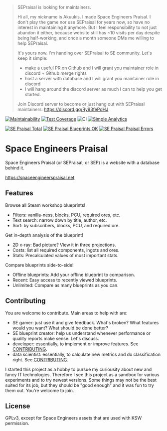 > SEPraisal is looking for maintainers.
>
> Hi all, my nickname is Akuukis. I made Space Engineers Praisal. I don't play the game nor use SEPraisal for years now, so have no interest in maintaining it anymore. But I feel responsibility to not just abandon it either, because website still has ~10 visits per day despite being half-working, and once a month someone DMs me willing to help SEPraisal.
>
> It's yours now. I'm handing over SEPraisal to SE community. Let's keep it simple:
> - make a useful PR on Github and I will grant you maintainer role in discord + Github merge rights
> - host a server with database and I will grant you maintainer role in discord
> - I will hang around the discord server as much I can to help you get started.
>
> Join Discord server to become or just hang out with SEPraisal maintainers: https://discord.gg/Ry93fePdHJ


[![Maintainability](https://api.codeclimate.com/v1/badges/1e4d306797a8e7014688/maintainability)](https://codeclimate.com/github/Akuukis/sepraisal/maintainability)
[![Test Coverage](https://api.codeclimate.com/v1/badges/1e4d306797a8e7014688/test_coverage)](https://codeclimate.com/github/Akuukis/sepraisal/test_coverage)
![CI](https://github.com/Akuukis/sepraisal/workflows/CI/badge.svg)
[![Simple Analytics](https://img.shields.io/badge/dynamic/json?label=simpleanalytics&query=pageviews&suffix=%20views%2Fmo&url=https%3A%2F%2Fsimpleanalytics.com%2Fspaceengineerspraisal.net.json)](https://simpleanalytics.com/spaceengineerspraisal.net)

[![SE Praisal Total](https://img.shields.io/badge/dynamic/json?color=%231767ae&label=SEPraisal%20Total&query=count&suffix=%20blueprints&url=https%3A%2F%2Fdb.spaceengineerspraisal.net%2Fhello%3Ffind%3D%257B%257D%26limit%3D1)](https://spaceengineerspraisal.net/browse?ref=badge)
[![SE Praisal Blueprints OK](https://img.shields.io/badge/dynamic/json?color=%23417e3b&label=SEPraisal%20OK&query=count&suffix=%20blueprints&url=https%3A%2F%2Fdb.spaceengineerspraisal.net%2Fhello%3Fprojection%3D%257B%2522_id%2522%253Atrue%257D%26limit%3D1%26find%3D%257B%2522%2524and%2522%253A%255B%257B%2522sbc._version%2522%253A%257B%2522%2524exists%2522%253Atrue%257D%257D%255D%257D)](https://spaceengineerspraisal.net/browse?ref=badge)
[![SE Praisal Praisal Errors](https://img.shields.io/badge/dynamic/json?color=%23c01118&label=SEPraisal%20Praisal%20Errors&query=count&suffix=%20blueprints&url=https%3A%2F%2Fdb.spaceengineerspraisal.net%2Fhello%3Fprojection%3D%257B%2522_id%2522%253Atrue%257D%26limit%3D1%26find%3D%257B%2522%2524and%2522%253A%255B%257B%2522sbc._error%2522%253A%257B%2522%2524exists%2522%253Atrue%257D%257D%255D%257D)](https://spaceengineerspraisal.net/browse?ref=badge)

Space Engineers Praisal
================================================================================

Space Engineers Praisal (or SEPraisal, or SEP) is a website with a database behind it.

https://spaceengineerspraisal.net



Features
--------------------------------------------------------------------------------


Browse all Steam workshop blueprints!
- Filters: vanilla-ness, blocks, PCU, required ores, etc.
- Text search: narrow down by title, author, etc.
- Sort: by subscribers, blocks, PCU, and required ore.

Get in-depth analysis of the blueprint!
- 2D x-ray: Bad picture? View it in three projections.
- Costs: list all required components, ingots and ores.
- Stats: Precalculated values of most important stats.

Compare blueprints side-to-side!
- Offline blueprints: Add your offline blueprint to comparison.
- Recent: Easy access to recently viewed blueprints.
- Unlimited: Compare as many blueprints as you can.




Contributing
--------------------------------------------------------------------------------

You are welcome to contribute. Main areas to help with are:
- SE gamer: just use it and give feedback. What's broken? What features would you want? What should be done better?
- SE blueprint creator: help us understand whenever performance or quality reports make sense. Let's discuss.
- developer: essentially, to implement or improve features. See [CONTRIBUTING](./CONTRIBUTING.md).
- data scientist: essentially, to calculate new metrics and do classification right. See [CONTRIBUTING](./CONTRIBUTING.md).

I started this project as a hobby to pursue my curiousity about new and fancy IT technologies.
Therefore I see this project as a sandbox for various experiments and to try newest versions.
Some things may not be the best suited for its job, but they should be "good enough" and it was fun to try them out.
You're welcome to join.




License
--------------------------------------------------------------------------------

GPLv3, except for Space Engineers assets that are used with KSW permission.
